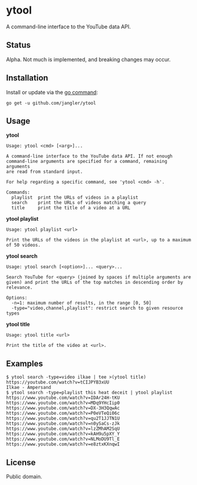 ytool
=====
A command-line interface to the YouTube data API.

Status
------
Alpha. Not much is implemented, and breaking changes may occur.

Installation
------------
Install or update via the [go command](http://golang.org/cmd/go/):

	go get -u github.com/jangler/ytool

<!-- TODO: mention binary releases once they're available -->

Usage
-----
**ytool**

	Usage: ytool <cmd> [<arg>]...

	A command-line interface to the YouTube data API. If not enough
	command-line arguments are specified for a command, remaining arguments
	are read from standard input.

	For help regarding a specific command, see 'ytool <cmd> -h'.

	Commands:
	  playlist  print the URLs of videos in a playlist
	  search    print the URLs of videos matching a query
	  title     print the title of a video at a URL

**ytool playlist**

	Usage: ytool playlist <url>

	Print the URLs of the videos in the playlist at <url>, up to a maximum
	of 50 videos.

**ytool search**

	Usage: ytool search [<option>]... <query>...

	Search YouTube for <query> (joined by spaces if multiple arguments are
	given) and print the URLs of the top matches in descending order by
	relevance.

	Options:
	  -n=1: maximum number of results, in the range [0, 50]
	  -type="video,channel,playlist": restrict search to given resource types

**ytool title**

	Usage: ytool title <url>

	Print the title of the video at <url>.

Examples
--------
	$ ytool search -type=video ilkae | tee >(ytool title)
	https://youtube.com/watch?v=tCIJPYB3xUU
	Ilkae - Ampersand
	$ ytool search -type=playlist this heat deceit | ytool playlist
	https://www.youtube.com/watch?v=IDAr24H-tKU
	https://www.youtube.com/watch?v=MDq9YHcIip0
	https://www.youtube.com/watch?v=DX-3H3QqwAc
	https://www.youtube.com/watch?v=P0eVTeQi06c
	https://www.youtube.com/watch?v=qu2T1JJTN1U
	https://www.youtube.com/watch?v=n0ySaCs-zJk
	https://www.youtube.com/watch?v=lzZMhAM2SqU
	https://www.youtube.com/watch?v=kAH9u5pXY_Y
	https://www.youtube.com/watch?v=NLMoDU9Tl_E
	https://www.youtube.com/watch?v=e8ztxKXnqwI

License
-------
Public domain.
